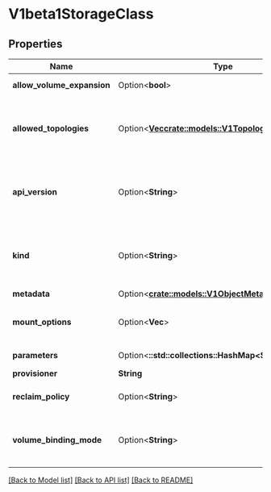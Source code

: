 # V1beta1StorageClass

## Properties

Name | Type | Description | Notes
------------ | ------------- | ------------- | -------------
**allow_volume_expansion** | Option<**bool**> | AllowVolumeExpansion shows whether the storage class allow volume expand | [optional]
**allowed_topologies** | Option<[**Vec<crate::models::V1TopologySelectorTerm>**](v1.TopologySelectorTerm.md)> | Restrict the node topologies where volumes can be dynamically provisioned. Each volume plugin defines its own supported topology specifications. An empty TopologySelectorTerm list means there is no topology restriction. This field is only honored by servers that enable the VolumeScheduling feature. | [optional]
**api_version** | Option<**String**> | APIVersion defines the versioned schema of this representation of an object. Servers should convert recognized schemas to the latest internal value, and may reject unrecognized values. More info: https://git.k8s.io/community/contributors/devel/sig-architecture/api-conventions.md#resources | [optional]
**kind** | Option<**String**> | Kind is a string value representing the REST resource this object represents. Servers may infer this from the endpoint the client submits requests to. Cannot be updated. In CamelCase. More info: https://git.k8s.io/community/contributors/devel/sig-architecture/api-conventions.md#types-kinds | [optional]
**metadata** | Option<[**crate::models::V1ObjectMeta**](v1.ObjectMeta.md)> |  | [optional]
**mount_options** | Option<**Vec<String>**> | Dynamically provisioned PersistentVolumes of this storage class are created with these mountOptions, e.g. [\"ro\", \"soft\"]. Not validated - mount of the PVs will simply fail if one is invalid. | [optional]
**parameters** | Option<**::std::collections::HashMap<String, String>**> | Parameters holds the parameters for the provisioner that should create volumes of this storage class. | [optional]
**provisioner** | **String** | Provisioner indicates the type of the provisioner. | 
**reclaim_policy** | Option<**String**> | Dynamically provisioned PersistentVolumes of this storage class are created with this reclaimPolicy. Defaults to Delete. | [optional]
**volume_binding_mode** | Option<**String**> | VolumeBindingMode indicates how PersistentVolumeClaims should be provisioned and bound.  When unset, VolumeBindingImmediate is used. This field is only honored by servers that enable the VolumeScheduling feature. | [optional]

[[Back to Model list]](../README.md#documentation-for-models) [[Back to API list]](../README.md#documentation-for-api-endpoints) [[Back to README]](../README.md)



